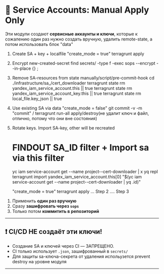 # 🔐 Service Accounts: Manual Apply Only

Эти модули создают **сервисные аккаунты и ключи**, которые к сожалению один раз нужно создать вручную, удалить remote-state, а потом использовать блок "data"


1) Create SA + key + localfile
     "create_mode = true"
      terragrunt apply


2) Encrypt new-created-secret
     find secrets/ -type f -exec sops --encrypt --in-place {} \;


3) Remove SA-resources from state manually/script/pre-commit-hook 
     cd ./infrastructure/sa_/cert_downloader
     terragrunt state rm yandex_iam_service_account.this     || true
     terragrunt state rm yandex_iam_service_account_key.this || true
     terragrunt state rm local_file.key_json                 || true


4) Use existing SA via data
     "create_mode = false"
     git commit -v -m "commit" / terragrunt run-all apply/destroy(не удалит ключ и файл, отлично, потому что они вне состояния)


5) Rotate keys. Import SA-key, other will be recreated
     # FINDOUT SA_ID filter + Import sa via this filter
     yc iam service-account get --name project--cert-downloader | x yq repl 
     terragrunt import yandex_iam_service_account.this\[0\] "$(yc iam service-account get --name project--cert-downloader | yq .id)"


     "create_mode = true"
     terragrunt apply
     ...
     Step 2
     ....
     Step 3







1. Применить **один раз вручную**
2. Сразу **зашифровать через `sops`**
3. Только потом **коммитить в репозиторий**

---

## ❗ CI/CD НЕ создаёт эти ключи!

- Создание SA и ключей через CI — ЗАПРЕЩЕНО.
- CI только использует `.json`, зашифрованный в `secrets/`
- Для защиты sa-ключа-секрета от удаления испольузется prevent destroy на уровне модуля

---